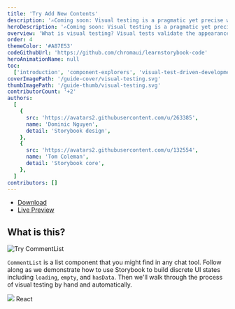 ```yaml
---
title: 'Try Add New Contents'
description: '✍️Coming soon: Visual testing is a pragmatic yet precise way to check UI appearance.'
heroDescription: '✍️Coming soon: Visual testing is a pragmatic yet precise way to verify the look of UI components. It’s practiced by companies like Slack, Lonely Planet, and Walmart. This five chapter handbook gives you an overview of visual testing in Storybook.'
overview: 'What is visual testing? Visual tests validate the appearance of rendered UI by capturing an image of it in a consistent browser environment. That image is compared to previous images (baselines) to detect visual changes. UIs are more complex, multi-state, and personalized than ever. Visual testing helps you ensure that your app looks and feels right every release.'
order: 4
themeColor: '#A87E53'
codeGithubUrl: 'https://github.com/chromaui/learnstorybook-code'
heroAnimationName: null
toc:
  ['introduction', 'component-explorers', 'visual-test-driven-development', 'tutorial', 'automate']
coverImagePath: '/guide-cover/visual-testing.svg'
thumbImagePath: '/guide-thumb/visual-testing.svg'
contributorCount: '+2'
authors:
  [
    {
      src: 'https://avatars2.githubusercontent.com/u/263385',
      name: 'Dominic Nguyen',
      detail: 'Storybook design',
    },
    {
      src: 'https://avatars2.githubusercontent.com/u/132554',
      name: 'Tom Coleman',
      detail: 'Storybook core',
    },
  ]
contributors: []
---
```


<div class="btn-download">
  <ul class="listing-download">
    <li><a class="link-download" href="#">Download</a></li>
    <li><a class="link-demo" href="#">Live Preview</a></li>
  </ul>
</div>

<h2>What is this?</h2>

![Try CommentList](/visual-testing-handbook/commentlist-presentation-data.jpg)

`CommentList` is a list component that you might find in any chat tool. Follow along as we demonstrate how to use Storybook to build discrete UI states including `loading`, `empty`, and `hasData`. Then we'll walk through the process of visual testing by hand and automatically.

<div class="badge-box">
  <div class="badge">
    <img src="/frameworks/logo-react.svg"> React
  </div>
</div>